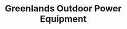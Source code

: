 ---
title: "Greenlands Outdoor Power Equipment"
url: /concord/greenlands-outdoor-power-equipment/
shop: groundskeeping
---